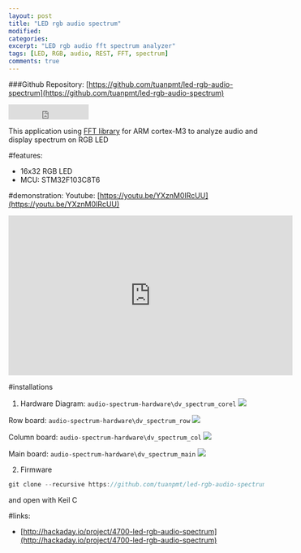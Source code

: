 ```yaml
---
layout: post
title: "LED rgb audio spectrum"
modified:
categories:
excerpt: "LED rgb audio fft spectrum analyzer"
tags: [LED, RGB, audio, REST, FFT, spectrum]
comments: true
---
```


###Github Repository: [https://github.com/tuanpmt/led-rgb-audio-spectrum](https://github.com/tuanpmt/led-rgb-audio-spectrum)
<iframe src="https://ghbtns.com/github-btn.html?user=tuanpmt&repo=led-rgb-audio-spectrum&type=fork&count=true&size=large" frameborder="0" scrolling="0" width="158px" height="30px"></iframe>
<br/>

This application using [FFT library](http://www.embeddedsignals.com/ARM.htm) for ARM cortex-M3 to analyze audio and display spectrum on RGB LED

#features:
- 16x32 RGB LED
- MCU: STM32F103C8T6

#demonstration:
Youtube: [https://youtu.be/YXznM0IRcUU](https://youtu.be/YXznM0IRcUU)
<iframe width="560" height="315" src="https://www.youtube.com/embed/YXznM0IRcUU" frameborder="0" allowfullscreen></iframe>

#installations
1. Hardware Diagram: ```audio-spectrum-hardware\dv_spectrum_corel```
![](images/dv_spectrum.png)

Row board: ```audio-spectrum-hardware\dv_spectrum_row```
![](images/row.png)

Column board: ```audio-spectrum-hardware\dv_spectrum_col```
![](images/col.png)

Main board: ```audio-spectrum-hardware\dv_spectrum_main```
![](images/controller.png)

2. Firmware
```c
git clone --recursive https://github.com/tuanpmt/led-rgb-audio-spectrum.git
```

and open with Keil C


#links:
- [http://hackaday.io/project/4700-led-rgb-audio-spectrum](http://hackaday.io/project/4700-led-rgb-audio-spectrum)
